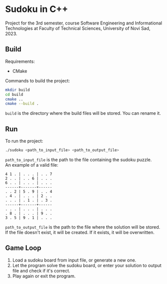 # Sudoku in C++

Project for the 3rd semester, course Software Engineering and Informational Technologies at Faculty of Technical Sciences, University of Novi Sad, 2023.

## Build

Requirements:
- CMake

Commands to build the project:
```bash
mkdir build
cd build
cmake ..
cmake --build .
```
`build` is the directory where the build files will be stored. You can rename it.

## Run

To run the project:
```bash
./sudoku <path_to_input_file> <path_to_output_file>
```

`path_to_input_file` is the path to the file containing the sudoku puzzle.
<br/>
An example of a valid file:
```
4 1 . | . . . | . . 7
2 . . | . . 6 | . . . 
6 . . | . . . | . . .
------+-------+------
. . 2 | 5 . 9 | . . 4 
. 4 . | . . . | 2 . .
. . . | . 1 . | . 3 . 
------+-------+------
. . . | . . . | . . . 
. 8 . | . . . | 9 . .
3 . 5 | 9 . 1 | . . . 
```

`path_to_output_file` is the path to the file where the solution will be stored. If the file doesn't exist, it will be created. If it exists, it will be overwritten.

## Game Loop

1. Load a sudoku board from input file, or generate a new one.
1. Let the program solve the sudoku board, or enter your solution to output file and check if it's correct.
1. Play again or exit the program.